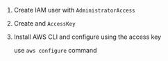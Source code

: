 1. Create IAM user with `AdministratorAccess`

2. Create and `AccessKey`

3. Install AWS CLI and configure using the access key
    
    use `aws configure` command



